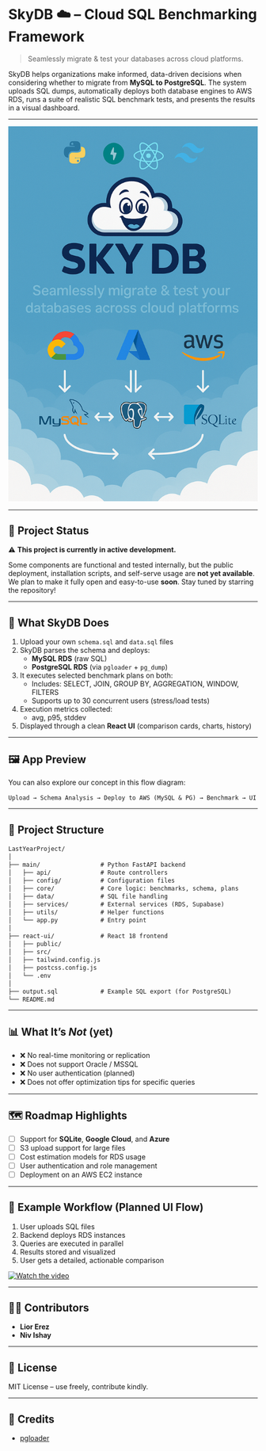 # SkyDB ☁️ – Cloud SQL Benchmarking Framework

> Seamlessly migrate & test your databases across cloud platforms.

SkyDB helps organizations make informed, data-driven decisions when considering whether to migrate from **MySQL to PostgreSQL**.
The system uploads SQL dumps, automatically deploys both database engines to AWS RDS, runs a suite of realistic SQL benchmark tests, and presents the results in a visual dashboard.

---
![SkyDB Poster](./main/data/poster.png)

---

## 🚧 Project Status

⚠️ **This project is currently in active development.**

Some components are functional and tested internally, but the public deployment, installation scripts, and self-serve usage are **not yet available**.  
We plan to make it fully open and easy-to-use **soon**. Stay tuned by starring the repository!

---

## 🧠 What SkyDB Does

1. Upload your own `schema.sql` and `data.sql` files
2. SkyDB parses the schema and deploys:
   - **MySQL RDS** (raw SQL)
   - **PostgreSQL RDS** (via `pgloader` + `pg_dump`)
3. It executes selected benchmark plans on both:
   - Includes: SELECT, JOIN, GROUP BY, AGGREGATION, WINDOW, FILTERS
   - Supports up to 30 concurrent users (stress/load tests)
4. Execution metrics collected:
   - avg, p95, stddev
5. Displayed through a clean **React UI** (comparison cards, charts, history)

---

## 🖼️ App Preview

You can also explore our concept in this flow diagram:

```
Upload → Schema Analysis → Deploy to AWS (MySQL & PG) → Benchmark → UI
```

---

## 📁 Project Structure

```
LastYearProject/
│
├── main/                 # Python FastAPI backend
│   ├── api/              # Route controllers
│   ├── config/           # Configuration files
│   ├── core/             # Core logic: benchmarks, schema, plans
│   ├── data/             # SQL file handling
│   ├── services/         # External services (RDS, Supabase)
│   ├── utils/            # Helper functions
│   └── app.py            # Entry point
│
├── react-ui/             # React 18 frontend
│   ├── public/
│   ├── src/
│   ├── tailwind.config.js
│   ├── postcss.config.js
│   └── .env
│
├── output.sql            # Example SQL export (for PostgreSQL)
└── README.md
```

---

## 📊 What It’s *Not* (yet)

- ❌ No real-time monitoring or replication
- ❌ Does not support Oracle / MSSQL 
- ❌ No user authentication (planned)
- ❌ Does not offer optimization tips for specific queries

---

## 🗺️ Roadmap Highlights

- [ ] Support for **SQLite**, **Google Cloud**, and **Azure**
- [ ] S3 upload support for large files
- [ ] Cost estimation models for RDS usage
- [ ] User authentication and role management
- [ ] Deployment on an AWS EC2 instance

---

## 🧪 Example Workflow (Planned UI Flow)

1. User uploads SQL files
2. Backend deploys RDS instances
3. Queries are executed in parallel
4. Results stored and visualized
5. User gets a detailed, actionable comparison

[![Watch the video](https://img.youtube.com/vi/6UiuaIy3UgE/0.jpg)](https://www.youtube.com/watch?v=6UiuaIy3UgE)

---

## 👨‍💻 Contributors

- **Lior Erez** 
- **Niv Ishay** 

---

## 📄 License

MIT License – use freely, contribute kindly.

---

## 🙏 Credits

- [pgloader](https://github.com/dimitri/pgloader)
